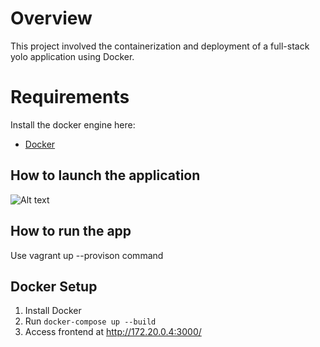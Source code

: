 # Overview
This project involved the containerization and deployment of a full-stack yolo application using Docker.


# Requirements
Install the docker engine here:
- [Docker](https://docs.docker.com/engine/install/) 

## How to launch the application 


![Alt text](image.png)

## How to run the app
Use vagrant up --provison command

## Docker Setup
1. Install Docker
2. Run `docker-compose up --build`
3. Access frontend at http://172.20.0.4:3000/
